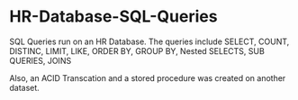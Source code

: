 # HR-Database-SQL-Queries
SQL Queries run on an HR Database. The queries include SELECT, COUNT, DISTINC, LIMIT, LIKE, ORDER BY, GROUP BY, Nested SELECTS, SUB QUERIES, JOINS

Also, an ACID Transcation and a stored procedure was created on another dataset.
